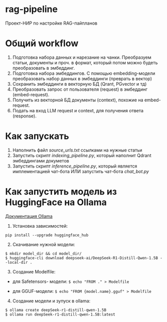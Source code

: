 # rag-pipeline
Проект-НИР по настройке RAG-пайпланов

# Общий workflow

1. Подготовка набора данных и нарезание на чанки. Преобразуем статьи, документы и проч. в формат, который потом можно будеть преобразовать в эмбеддинг.
2. Подготовка набора эмбеддингов. С помощью embedding-модели преобразовать набор данных в эмбеддинги (преврать в вектор)
3. Сохранить эмбеддинги в векторную БД (Qrant, PGvector и тд)
4. Преобразовать запрос от пользователя (request) в эмбеддинг (embed-request).
5. Получить из векторной БД документы (context), похожие на embed-request.
6. Подать на вход LLM request и context, для получения ответа (response).

# Как запускать

1. Наполнить файл *source_urls.txt* ссылками на нужные статьи
2. Запустить скрипт *indexing_pipeline.py*, который наполнит Qdrant эмбеддингами докуметов
3. Запустить скрипт *inference_pipeline.py*, который является имплементацией чат-бота ИЛИ запустить чат-бота *chat_bot.py*

# Как запустить модель из HuggingFace на Ollama

[Документация Ollama](https://github.com/ollama/ollama/blob/main/docs/import.md)

1. Установка зависимостей: 

```
pip install --upgrade huggingface_hub
```

2. Скачивание нужной модели:

```
$ mkdir model_dir && cd model_dir/
$ huggingface-cli download deepseek-ai/DeepSeek-R1-Distill-Qwen-1.5B --local-dir .
```

3. Создание Modelfile:

* для Safetensors- модели: `$ echo "FROM ." > Modelfile`

* для GGUF-модели: `$ echo "FROM {model.name}.gguf" > Modelfile`

4. Создание модели и зупуск в ollama:

```
$ ollama create deepSeek-r1-distill-qwen-1.5B
$ ollama run deepSeek-r1-distill-qwen-1.5B:latest
```

